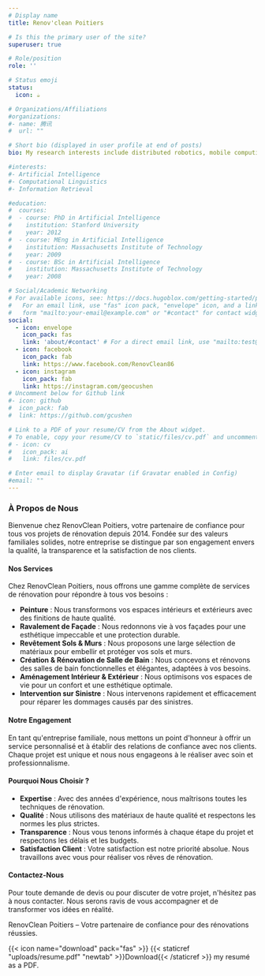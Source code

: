 ```yaml
---
# Display name
title: Renov'clean Poitiers 

# Is this the primary user of the site?
superuser: true

# Role/position
role: ''

# Status emoji
status:
  icon: ☕️

# Organizations/Affiliations
#organizations:
#- name: 腾讯
#  url: ""

# Short bio (displayed in user profile at end of posts)
bio: My research interests include distributed robotics, mobile computing and programmable matter.

#interests:
#- Artificial Intelligence
#- Computational Linguistics
#- Information Retrieval

#education:
#  courses:
#  - course: PhD in Artificial Intelligence
#    institution: Stanford University
#    year: 2012
#  - course: MEng in Artificial Intelligence
#    institution: Massachusetts Institute of Technology
#    year: 2009
#  - course: BSc in Artificial Intelligence
#    institution: Massachusetts Institute of Technology
#    year: 2008

# Social/Academic Networking
# For available icons, see: https://docs.hugoblox.com/getting-started/page-builder/#icons
#   For an email link, use "fas" icon pack, "envelope" icon, and a link in the
#   form "mailto:your-email@example.com" or "#contact" for contact widget.
social:
  - icon: envelope
    icon_pack: fas
    link: 'about/#contact' # For a direct email link, use "mailto:test@example.org".
  - icon: facebook
    icon_pack: fab
    link: https://www.facebook.com/RenovClean86
  - icon: instagram
    icon_pack: fab
    link: https://instagram.com/geocushen
# Uncomment below for Github link
#- icon: github
#  icon_pack: fab
#  link: https://github.com/gcushen

# Link to a PDF of your resume/CV from the About widget.
# To enable, copy your resume/CV to `static/files/cv.pdf` and uncomment the lines below.
# - icon: cv
#   icon_pack: ai
#   link: files/cv.pdf

# Enter email to display Gravatar (if Gravatar enabled in Config)
#email: ""
---
```


### À Propos de Nous

Bienvenue chez RenovClean Poitiers, votre partenaire de confiance pour tous vos projets de rénovation depuis 2014. Fondée sur des valeurs familiales solides, notre entreprise se distingue par son engagement envers la qualité, la transparence et la satisfaction de nos clients.

#### Nos Services

Chez RenovClean Poitiers, nous offrons une gamme complète de services de rénovation pour répondre à tous vos besoins :

- **Peinture** : Nous transformons vos espaces intérieurs et extérieurs avec des finitions de haute qualité.
- **Ravalement de Façade** : Nous redonnons vie à vos façades pour une esthétique impeccable et une protection durable.
- **Revêtement Sols & Murs** : Nous proposons une large sélection de matériaux pour embellir et protéger vos sols et murs.
- **Création & Rénovation de Salle de Bain** : Nous concevons et rénovons des salles de bain fonctionnelles et élégantes, adaptées à vos besoins.
- **Aménagement Intérieur & Extérieur** : Nous optimisons vos espaces de vie pour un confort et une esthétique optimale.
- **Intervention sur Sinistre** : Nous intervenons rapidement et efficacement pour réparer les dommages causés par des sinistres.

#### Notre Engagement

En tant qu'entreprise familiale, nous mettons un point d'honneur à offrir un service personnalisé et à établir des relations de confiance avec nos clients. Chaque projet est unique et nous nous engageons à le réaliser avec soin et professionnalisme.

#### Pourquoi Nous Choisir ?

- **Expertise** : Avec des années d'expérience, nous maîtrisons toutes les techniques de rénovation.
- **Qualité** : Nous utilisons des matériaux de haute qualité et respectons les normes les plus strictes.
- **Transparence** : Nous vous tenons informés à chaque étape du projet et respectons les délais et les budgets.
- **Satisfaction Client** : Votre satisfaction est notre priorité absolue. Nous travaillons avec vous pour réaliser vos rêves de rénovation.

#### Contactez-Nous

Pour toute demande de devis ou pour discuter de votre projet, n'hésitez pas à nous contacter. Nous serons ravis de vous accompagner et de transformer vos idées en réalité.

RenovClean Poitiers – Votre partenaire de confiance pour des rénovations réussies.

{{< icon name="download" pack="fas" >}} {{< staticref "uploads/resume.pdf" "newtab" >}}Download{{< /staticref >}} my resumé as a PDF.

